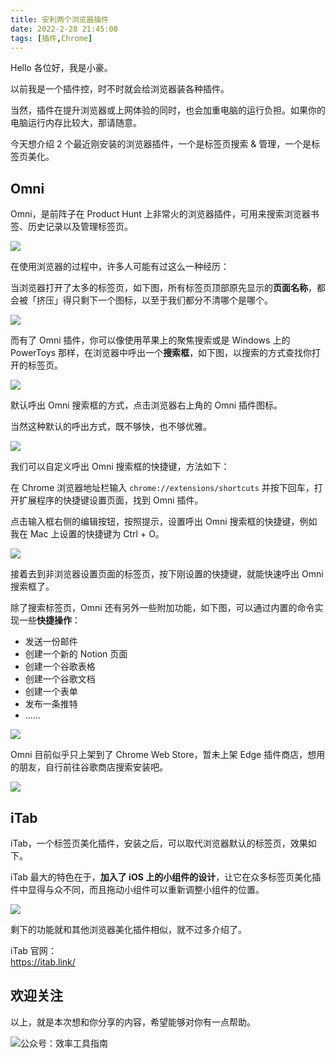 ```yaml
---
title: 安利两个浏览器插件                                       
date: 2022-2-28 21:45:00               
tags: [插件,Chrome]                                                                                 
--- 
```


Hello 各位好，我是小豪。  

以前我是一个插件控，时不时就会给浏览器装各种插件。  

当然，插件在提升浏览器或上网体验的同时，也会加重电脑的运行负担。如果你的电脑运行内存比较大，那请随意。  
   
今天想介绍 2 个最近刚安装的浏览器插件，一个是标签页搜索 & 管理，一个是标签页美化。

## Omni

Omni，是前阵子在 Product Hunt 上非常火的浏览器插件，可用来搜索浏览器书签、历史记录以及管理标签页。  

![](https://article-picbed-1302715071.cos.ap-guangzhou.myqcloud.com/2022/02/28/16460528834249.jpg)

在使用浏览器的过程中，许多人可能有过这么一种经历：

当浏览器打开了太多的标签页，如下图，所有标签页顶部原先显示的**页面名称**，都会被「挤压」得只剩下一个图标，以至于我们都分不清哪个是哪个。  

![](https://article-picbed-1302715071.cos.ap-guangzhou.myqcloud.com/2022/02/28/16460533257042.jpg)

而有了 Omni 插件，你可以像使用苹果上的聚焦搜索或是 Windows 上的 PowerToys 那样，在浏览器中呼出一个**搜索框**，如下图，以搜索的方式查找你打开的标签页。  

![](https://article-picbed-1302715071.cos.ap-guangzhou.myqcloud.com/2022/02/28/16460521472184.jpg)

默认呼出 Omni 搜索框的方式，点击浏览器右上角的 Omni 插件图标。

当然这种默认的呼出方式，既不够快，也不够优雅。    

![](https://article-picbed-1302715071.cos.ap-guangzhou.myqcloud.com/2022/02/28/16460539914953.jpg)

我们可以自定义呼出 Omni 搜索框的快捷键，方法如下： 

在 Chrome 浏览器地址栏输入 `chrome://extensions/shortcuts` 并按下回车，打开扩展程序的快捷键设置页面，找到 Omni 插件。   

点击输入框右侧的编辑按钮，按照提示，设置呼出 Omni 搜索框的快捷键，例如我在 Mac 上设置的快捷键为 Ctrl + O。   

![](https://article-picbed-1302715071.cos.ap-guangzhou.myqcloud.com/2022/02/28/16460537842769.jpg)

接着去到非浏览器设置页面的标签页，按下刚设置的快捷键，就能快速呼出 Omni 搜索框了。   

除了搜索标签页，Omni 还有另外一些附加功能，如下图，可以通过内置的命令实现一些**快捷操作**：  

* 发送一份邮件
* 创建一个新的 Notion 页面   
* 创建一个谷歌表格   
* 创建一个谷歌文档   
* 创建一个表单     
* 发布一条推特
* ……   

![](https://article-picbed-1302715071.cos.ap-guangzhou.myqcloud.com/2022/02/28/16460545287349.jpg)

Omni 目前似乎只上架到了 Chrome Web Store，暂未上架 Edge 插件商店，想用的朋友，自行前往谷歌商店搜索安装吧。   

![](https://article-picbed-1302715071.cos.ap-guangzhou.myqcloud.com/2022/02/28/16460551202601.jpg)


## iTab

iTab，一个标签页美化插件，安装之后，可以取代浏览器默认的标签页，效果如下。  

iTab 最大的特色在于，**加入了 iOS 上的小组件的设计**，让它在众多标签页美化插件中显得与众不同，而且拖动小组件可以重新调整小组件的位置。    

![](https://article-picbed-1302715071.cos.ap-guangzhou.myqcloud.com/2022/02/28/16460552728542.jpg)

剩下的功能就和其他浏览器美化插件相似，就不过多介绍了。   

iTab 官网：  
https://itab.link/   


## 欢迎关注     

以上，就是本次想和你分享的内容，希望能够对你有一点帮助。     

![公众号：效率工具指南](https://article-picbed-1302715071.cos.ap-guangzhou.myqcloud.com/2021/05/28/gong-zhong-hao-wei-bu-er-wei-ma-dailogo.png)     

